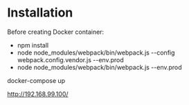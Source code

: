 ﻿# Installation

Before creating Docker container:
 - npm install
 - node node_modules/webpack/bin/webpack.js --config webpack.config.vendor.js --env.prod
 - node node_modules/webpack/bin/webpack.js --env.prod

docker-compose up

http://192.168.99.100/